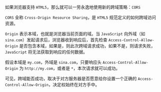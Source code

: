 如果浏览器支持 ```HTML5```，那么就可以一劳永逸地使用新的跨域策略：```CORS```

```CORS``` 全称 ```Cross-Origin Resource Sharing```，是 ```HTML5``` 规范定义的如何跨域访问资源。

```Origin``` 表示本域，也就是浏览器当前页面的域。当 ```JavaScript``` 向外域（如 ```sina.com```）发起请求后，浏览器收到响应后，首先检查 ```Access-Control-Allow-Origin``` 是否包含本域，如果是，则此次跨域请求成功，如果不是，则请求失败，```JavaScript``` 将无法获取到响应的任何数据。



假设本域是 ```my.com```，外域是 ```sina.com```，只要响应头 ```Access-Control-Allow-Origin``` 为 ```http://my.com```，或者是 ```*```，本次请求就可以成功。

可见，跨域能否成功，取决于对方服务器是否愿意给你设置一个正确的 ```Access-Control-Allow-Origin```，决定权始终在对方手中。
